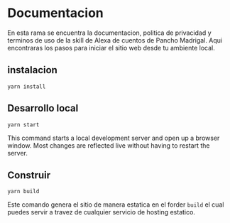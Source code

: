 # Documentacion

En esta rama se encuentra la documentacion, politica de privacidad y terminos de uso de la skill de Alexa de cuentos de Pancho Madrigal. Aqui encontraras los pasos para iniciar el sitio web desde tu ambiente local.

## instalacion

```
yarn install
```

## Desarrollo local

```
yarn start
```

This command starts a local development server and open up a browser window. Most changes are reflected live without having to restart the server.

## Construir

```
yarn build
```

Este comando genera el sitio de manera estatica en el forder `build` el cual puedes servir a travez de cualquier servicio de hosting estatico.